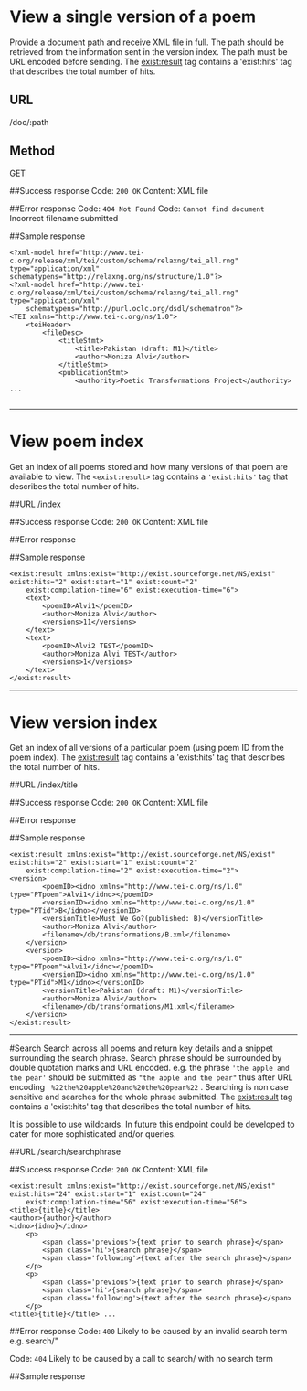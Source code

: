 # View a single version of a poem
Provide a document path and receive XML file in full. The path should be retrieved from
the information sent in the version index. The path must be URL encoded before sending. The <exist:result> tag contains a 'exist:hits' tag that describes the total number of hits.

## URL
/doc/:path

## Method
GET

##Success response
Code: `200 OK`
Content: XML file

##Error response
Code: `404 Not Found`
Code: `Cannot find document`
Incorrect filename submitted

##Sample response

```
<?xml-model href="http://www.tei-c.org/release/xml/tei/custom/schema/relaxng/tei_all.rng" type="application/xml" schematypens="http://relaxng.org/ns/structure/1.0"?>
<?xml-model href="http://www.tei-c.org/release/xml/tei/custom/schema/relaxng/tei_all.rng" type="application/xml"
	schematypens="http://purl.oclc.org/dsdl/schematron"?>
<TEI xmlns="http://www.tei-c.org/ns/1.0">
	<teiHeader>
		<fileDesc>
			<titleStmt>
				<title>Pakistan (draft: M1)</title>
				<author>Moniza Alvi</author>
			</titleStmt>
			<publicationStmt>
				<authority>Poetic Transformations Project</authority> ... 
				
```
 
---

# View poem index
Get an index of all poems stored and how many versions of that poem are available to view. The ```<exist:result>``` tag contains a ```'exist:hits'``` tag that describes the total number of hits.

##URL
/index

##Success response
Code: `200 OK`
Content: XML file

##Error response

##Sample response
```
<exist:result xmlns:exist="http://exist.sourceforge.net/NS/exist" exist:hits="2" exist:start="1" exist:count="2"
	exist:compilation-time="6" exist:execution-time="6">
	<text>
		<poemID>Alvi1</poemID>
		<author>Moniza Alvi</author>
		<versions>11</versions>
	</text>
	<text>
		<poemID>Alvi2 TEST</poemID>
		<author>Moniza Alvi TEST</author>
		<versions>1</versions>
	</text>
</exist:result>

```

---
# View version index
Get an index of all versions of a particular poem (using poem ID from the poem index). The <exist:result> tag contains a 'exist:hits' tag that describes the total number of hits.

##URL
/index/title

##Success response
Code: `200 OK`
Content: XML file

##Error response

##Sample response
```
<exist:result xmlns:exist="http://exist.sourceforge.net/NS/exist" exist:hits="2" exist:start="1" exist:count="2"
	exist:compilation-time="2" exist:execution-time="2">
<version>
		<poemID><idno xmlns="http://www.tei-c.org/ns/1.0" type="PTpoem">Alvi1</idno></poemID>
		<versionID><idno xmlns="http://www.tei-c.org/ns/1.0" type="PTid">B</idno></versionID>
		<versionTitle>Must We Go?(published: B)</versionTitle>
		<author>Moniza Alvi</author>
		<filename>/db/transformations/B.xml</filename>
	</version>
	<version>
		<poemID><idno xmlns="http://www.tei-c.org/ns/1.0" type="PTpoem">Alvi1</idno></poemID>
		<versionID><idno xmlns="http://www.tei-c.org/ns/1.0" type="PTid">M1</idno></versionID>
		<versionTitle>Pakistan (draft: M1)</versionTitle>
		<author>Moniza Alvi</author>
		<filename>/db/transformations/M1.xml</filename>
	</version>
</exist:result>
```

---

#Search
Search across all poems and return key details and a snippet surrounding the search phrase. Search phrase should be surrounded by double quotation marks and URL encoded. e.g. 
the phrase ```'the apple and the pear'``` should be submitted as ```"the apple and the pear"``` thus after URL encoding ``` %22the%20apple%20and%20the%20pear%22``` . Searching is non case sensitive and searches for the whole phrase submitted. The <exist:result> tag contains a 'exist:hits' tag that describes the total number of hits.

It is possible to use wildcards. In future this endpoint could be developed to cater for more sophisticated and/or queries.

##URL
/search/searchphrase

##Success response
Code: `200 OK`
Content: XML file

```
<exist:result xmlns:exist="http://exist.sourceforge.net/NS/exist" exist:hits="24" exist:start="1" exist:count="24"
	exist:compilation-time="56" exist:execution-time="56">
<title>{title}</title>
<author>{author}</author>
<idno>{idno}</idno>
    <p>
        <span class='previous'>{text prior to search phrase}</span>
        <span class='hi'>{search phrase}</span>
        <span class='following'>{text after the search phrase}</span>
    </p>
    <p>
        <span class='previous'>{text prior to search phrase}</span>
        <span class='hi'>{search phrase}</span>
        <span class='following'>{text after the search phrase}</span>
    </p>
<title>{title}</title> ... 
```


##Error response
Code: `400`
Likely to be caused by an invalid search term e.g. search/"

Code: `404`
Likely to be caused by a call to search/ with no search term


##Sample response
